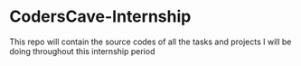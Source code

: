 # CodersCave-Internship
This repo will contain the source codes of all the tasks and projects I will be doing throughout this internship period
